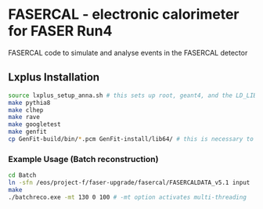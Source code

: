 # FASERCAL - electronic calorimeter for FASER Run4

FASERCAL code to simulate and analyse events in the FASERCAL detector

## Lxplus Installation

```bash
source lxplus_setup_anna.sh # this sets up root, geant4, and the LD_LIBRARY_PATH
make pythia8
make clhep
make rave
make googletest
make genfit
cp GenFit-build/bin/*.pcm GenFit-install/lib64/ # this is necessary to avoid errors of the type ".pcm file not found" in ROOT
```

### Example Usage (Batch reconstruction)
```bash
cd Batch
ln -sfn /eos/project-f/faser-upgrade/fasercal/FASERCALDATA_v5.1 input
make
./batchreco.exe -mt 130 0 100 # -mt option activates multi-threading
```
